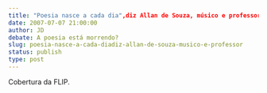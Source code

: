 ```yaml
---
title: "Poesia nasce a cada dia",diz Allan de Souza, músico e professor
date: 2007-07-07 21:00:00
author: JD
debate: A poesia está morrendo?
slug: poesia-nasce-a-cada-diadiz-allan-de-souza-musico-e-professor
status: publish 
type: post
---
```


  
Cobertura da FLIP.
